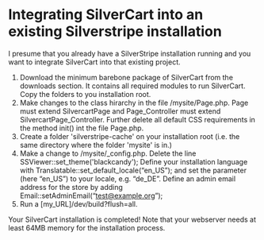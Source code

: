# Integrating SilverCart into an existing Silverstripe installation

 I presume that you already have a SilverStripe installation running and you want to integrate SilverCart into that existing project.

1. Download the minimum barebone package of SilverCart from the downloads section. It contains all required modules to run SilverCart. Copy the folders to you installation root.
2. Make changes to the class hirarchy in the file /mysite/Page.php. Page must extend SilvercartPage and Page_Controller must extend SilvercartPage_Controller. Further delete all default CSS requirements in the method init() int the file Page.php.
3. Create a folder 'silverstripe-cache' on your installation root (i.e. the same directory where the folder 'mysite' is in.)
4. Make a change to /mysite/_config.php. Delete the line SSViewer::set_theme('blackcandy'); Define your installation language with Translatable::set_default_locale(“en_US”); and set the parameter (here “en_US”) to your locale, e.g. “de_DE”. Define an admin email address for the store by adding Email::setAdminEmail(“test@example.org”);
5. Run a [my_URL]/dev/build?flush=all.

Your SilverCart installation is completed! Note that your webserver needs at least 64MB memory for the installation process. 
